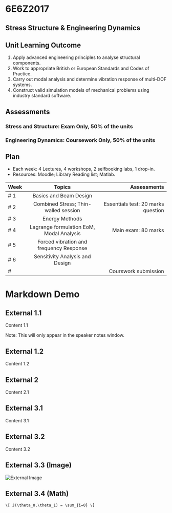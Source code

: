 # 6E6Z2017 
## Stress Structure & Engineering Dynamics 


## Unit Learning Outcome

1. Apply advanced engineering principles to analyse structural components.
2. Work to appropriate British or European Standards and Codes of Practice.
3. Carry out modal analysis and determine vibration response of multi-DOF systems.
4. Construct valid simulation models of mechanical problems using industry standard software.


## Assessments

### Stress and Structure: Exam Only, 50% of the units 
### Engineering Dynamics: Coursework Only, 50% of the units 


## Plan

- Each week: 4 Lectures, 4 workshops, 2 selfbooking labs, 1 drop-in.
- Resources: Moodle; Library Reading list; Matlab. 

| Week      | Topics | Assessments    |     
| :---        |    :----:   |       ---: |
| # 1   | Basics and Beam Design       |  |
| # 2   | Combined Stress; Thin-walled session        | Essentials test: 20 marks question      |
| # 3   | Energy Methods        |        |
| # 4   | Lagrange formulation EoM, Modal Analysis   | Main exam: 80 marks      |
| # 5   | Forced vibration and frequency Response |     |
| # 6   | Sensitivity Analysis and Design        |       |
| #     |    | Courswork submission |




# Markdown Demo



## External 1.1

Content 1.1

Note: This will only appear in the speaker notes window.


## External 1.2

Content 1.2



## External 2

Content 2.1



## External 3.1

Content 3.1


## External 3.2

Content 3.2


## External 3.3 (Image)

![External Image](https://s3.amazonaws.com/static.slid.es/logo/v2/slides-symbol-512x512.png)


## External 3.4 (Math)

`\[ J(\theta_0,\theta_1) = \sum_{i=0} \]`
